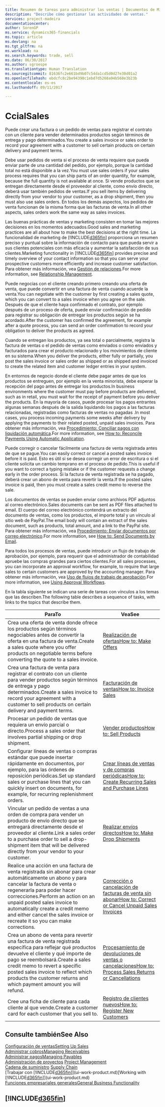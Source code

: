 ```yaml
---
title: Resumen de tareas para administrar las ventas | Documentos de Microsoft
description: "Describe cómo gestionar las actividades de ventas."
services: project-madeira
documentationcenter: 
author: SorenGP
ms.service: dynamics365-financials
ms.topic: article
ms.devlang: na
ms.tgt_pltfrm: na
ms.workload: na
ms.search.keywords: trade, sell
ms.date: 06/30/2017
ms.author: sgroespe
ms.translationtype: Human Translation
ms.sourcegitcommit: 81636fc2e661bd9b07c54da1cd5d0d27e30d01a2
ms.openlocfilehash: ebdcfc8c2be94398c1ebd7d5268a94b568e3b23b
ms.contentlocale: es-es
ms.lasthandoff: 09/11/2017

---
```

# <a name="sales"></a><span data-ttu-id="372bb-103">Ccial</span><span class="sxs-lookup"><span data-stu-id="372bb-103">Sales</span></span>
<span data-ttu-id="372bb-104">Puede crear una factura o un pedido de ventas para registrar el contrato con un cliente para vender determinados productos según términos de entrega y pago determinados.</span><span class="sxs-lookup"><span data-stu-id="372bb-104">You create a sales invoice or sales order to record your agreement with a customer to sell certain products on certain delivery and payment terms.</span></span>

<span data-ttu-id="372bb-105">Debe usar pedidos de venta si el proceso de venta requiere que pueda enviar parte de una cantidad del pedido, por ejemplo, porque la cantidad total no está disponible a la vez.</span><span class="sxs-lookup"><span data-stu-id="372bb-105">You must use sales orders if your sales process requires that you can ship parts of an order quantity, for example, because the full quantity is not available at once.</span></span> <span data-ttu-id="372bb-106">Si vende productos que se entregan directamente desde el proveedor al cliente, como envío directo, deberá usar también pedidos de ventas.</span><span class="sxs-lookup"><span data-stu-id="372bb-106">If you sell items by delivering directly from your vendor to your customer, as a drop shipment, then you must also use sales orders.</span></span> <span data-ttu-id="372bb-107">En todos los demás aspectos, los pedidos de venta funcionan de la misma forma que las facturas de venta.</span><span class="sxs-lookup"><span data-stu-id="372bb-107">In all other aspects, sales orders work the same way as sales invoices.</span></span>

<span data-ttu-id="372bb-108">Las buenas prácticas de ventas y marketing consisten en tomar las mejores decisiones en los momentos adecuados.</span><span class="sxs-lookup"><span data-stu-id="372bb-108">Good sales and marketing practices are all about how to make the best decisions at the right time.</span></span> <span data-ttu-id="372bb-109">La funcionalidad de marketing de [!INCLUDE[d365fin](includes/d365fin_md.md)] proporciona un resumen preciso y puntual sobre la información de contacto para que pueda servir a sus clientes potenciales con más eficacia y aumentar la satisfacción de sus clientes.</span><span class="sxs-lookup"><span data-stu-id="372bb-109">Marketing functionality in [!INCLUDE[d365fin](includes/d365fin_md.md)] provides precise and timely overview of your contact information so that you can serve your prospective customers more efficiently and increase customer satisfaction.</span></span> <span data-ttu-id="372bb-110">Para obtener más información, vea [Gestión de relaciones](marketing-relationship-management.md).</span><span class="sxs-lookup"><span data-stu-id="372bb-110">For more information, see [Relationship Management](marketing-relationship-management.md).</span></span>

<span data-ttu-id="372bb-111">Puede negocias con el cliente creando primero creando una oferta de venta, que puede convertir en una factura de venta cuando acuerde la venta.</span><span class="sxs-lookup"><span data-stu-id="372bb-111">You can negotiate with the customer by first creating a sales quote, which you can convert to a sales invoice when you agree on the sale.</span></span> <span data-ttu-id="372bb-112">Después de que el cliente haya confirmado el contrato, por ejemplo después de un proceso de oferta, puede enviar confirmación de pedido para registrar su obligación de entregar los productos según se ha acordado.</span><span class="sxs-lookup"><span data-stu-id="372bb-112">After the customer has confirmed the agreement, for example after a quote process, you can send an order confirmation to record your obligation to deliver the products as agreed.</span></span>

<span data-ttu-id="372bb-113">Cuando se entregan los productos, ya sea total o parcialmente, registra la factura de ventas o el pedido de ventas como enviados o como enviados y facturados para crear el producto relacionado y los movimientos de cliente en su sistema.</span><span class="sxs-lookup"><span data-stu-id="372bb-113">When you deliver the products, either fully or partially, you post the sales invoice or sales order as shipped or as shipped and invoiced to create the related item and customer ledger entries in your system.</span></span>

<span data-ttu-id="372bb-114">En entornos de negocio donde el cliente debe pagar antes de que los productos se entreguen, por ejemplo en la venta minorista, debe esperar la recepción del pago antes de entregar los productos.</span><span class="sxs-lookup"><span data-stu-id="372bb-114">In business environments where the customer must pay before products are delivered, such as in retail, you must wait for the receipt of payment before you deliver the products.</span></span> <span data-ttu-id="372bb-115">En la mayoría de casos, puede procesar los pagos entrantes algunas semanas después de la salida liquidando los pagos a las facturas relacionadas, registradas como facturas de ventas no pagadas .</span><span class="sxs-lookup"><span data-stu-id="372bb-115">In most cases, you process incoming payments some weeks after delivery by applying the payments to their related posted, unpaid sales invoices.</span></span> <span data-ttu-id="372bb-116">Para obtener más información, vea [Procedimiento: Conciliar pagos con liquidación automática](receivables-how-reconcile-payments-auto-application.md).</span><span class="sxs-lookup"><span data-stu-id="372bb-116">For more information, see [How to: Reconcile Payments Using Automatic Application](receivables-how-reconcile-payments-auto-application.md).</span></span>

<span data-ttu-id="372bb-117">Puede corregir o cancelar fácilmente una factura de venta registrada antes de que se pague.</span><span class="sxs-lookup"><span data-stu-id="372bb-117">You can easily correct or cancel a posted sales invoice before it is paid.</span></span> <span data-ttu-id="372bb-118">Esto es útil si se desea corregir un error de escritura o si el cliente solicita un cambio temprano en el proceso de pedido.</span><span class="sxs-lookup"><span data-stu-id="372bb-118">This is useful if you want to correct a typing mistake or if the customer requests a change early in the order process.</span></span> <span data-ttu-id="372bb-119">Si la factura de venta registrada se ha pagado, deberá crear un abono de venta para revertir la venta.</span><span class="sxs-lookup"><span data-stu-id="372bb-119">If the posted sales invoice is paid, then you must create a sales credit memo to reverse the sale.</span></span>

<span data-ttu-id="372bb-120">Los documentos de ventas se pueden enviar como archivos PDF adjuntos al correo electrónico.</span><span class="sxs-lookup"><span data-stu-id="372bb-120">Sales documents can be sent as PDF files attached to email.</span></span> <span data-ttu-id="372bb-121">El cuerpo del correo electrónico contendrá un extracto del documento de ventas, como los productos, el importe total y un vínculo al sitio web de PayPal.</span><span class="sxs-lookup"><span data-stu-id="372bb-121">The email body will contain an extract of the sales document, such as products, total amount, and a link to the PayPal site.</span></span> <span data-ttu-id="372bb-122">Para obtener más información, vea [Procedimiento: Enviar documentos por correo electrónico](ui-how-send-documents-email.md).</span><span class="sxs-lookup"><span data-stu-id="372bb-122">For more information, see [How to: Send Documents by Email](ui-how-send-documents-email.md).</span></span>

<span data-ttu-id="372bb-123">Para todos los procesos de ventas, puede introducir un flujo de trabajo de aprobación, por ejemplo, para requerir que el administrador de contabilidad apruebe las compras grandes para ciertos clientes.</span><span class="sxs-lookup"><span data-stu-id="372bb-123">For all sales processes, you can incorporate an approval workflow, for example, to require that large sales to certain customers are approved by the accounting manager.</span></span> <span data-ttu-id="372bb-124">Para obtener más información, vea [Uso de flujos de trabajo de aprobación](across-how-use-approval-workflows.md).</span><span class="sxs-lookup"><span data-stu-id="372bb-124">For more information, see [Using Approval Workflows](across-how-use-approval-workflows.md).</span></span>

<span data-ttu-id="372bb-125">En la tabla siguiente se indican una serie de tareas con vínculos a los temas que las describen.</span><span class="sxs-lookup"><span data-stu-id="372bb-125">The following table describes a sequence of tasks, with links to the topics that describe them.</span></span>

| <span data-ttu-id="372bb-126">Para</span><span class="sxs-lookup"><span data-stu-id="372bb-126">To</span></span> | <span data-ttu-id="372bb-127">Vea</span><span class="sxs-lookup"><span data-stu-id="372bb-127">See</span></span> |
| --- | --- |
| <span data-ttu-id="372bb-128">Crea una oferta de venta donde ofrece los productos según términos negociables antes de convertir la oferta en una factura de venta.</span><span class="sxs-lookup"><span data-stu-id="372bb-128">Create a sales quote where you offer products on negotiable terms before converting the quote to a sales invoice.</span></span> |[<span data-ttu-id="372bb-129">Realización de ofertas</span><span class="sxs-lookup"><span data-stu-id="372bb-129">How to: Make Offers</span></span>](sales-how-make-offers.md) |
| <span data-ttu-id="372bb-130">Crea una factura de venta para registrar el contrato con un cliente para vender productos según términos de entrega y pago determinados.</span><span class="sxs-lookup"><span data-stu-id="372bb-130">Create a sales invoice to record your agreement with a customer to sell products on certain delivery and payment terms.</span></span> |[<span data-ttu-id="372bb-131">Facturación de ventas</span><span class="sxs-lookup"><span data-stu-id="372bb-131">How to: Invoice Sales</span></span>](sales-how-invoice-sales.md) |
| <span data-ttu-id="372bb-132">Procesar un pedido de ventas que requiera un envío parcial o directo.</span><span class="sxs-lookup"><span data-stu-id="372bb-132">Process a sales order that involves partial shipping or drop shipment.</span></span> |[<span data-ttu-id="372bb-133">Vender productos</span><span class="sxs-lookup"><span data-stu-id="372bb-133">How to: Sell Products</span></span>](sales-how-sell-products.md) |
|<span data-ttu-id="372bb-134">Configurar líneas de ventas o compras estándar que puede insertar rápidamente en documentos, por ejemplo, para las órdenes de reposición periódicas.</span><span class="sxs-lookup"><span data-stu-id="372bb-134">Set up standard sales or purchase lines that you can quickly insert on documents, for example, for recurring replenishment orders.</span></span>|[<span data-ttu-id="372bb-135">Crear líneas de ventas y de compras periódicas</span><span class="sxs-lookup"><span data-stu-id="372bb-135">How to: Create Recurring Sales and Purchase Lines</span></span>](sales-how-work-standard-lines.md)|  
| <span data-ttu-id="372bb-136">Vincular un pedido de ventas a una orden de compra para vender un producto de envío directo que se entregará directamente desde el proveedor al cliente.</span><span class="sxs-lookup"><span data-stu-id="372bb-136">Link a sales order to a purchase order to sell a drop-shipment item that will be delivered directly from your vendor to your customer.</span></span> |[<span data-ttu-id="372bb-137">Realizar envíos directos</span><span class="sxs-lookup"><span data-stu-id="372bb-137">How to: Make Drop Shipments</span></span>](sales-how-drop-shipment.md) |
| <span data-ttu-id="372bb-138">Realice una acción en una factura de venta registrada sin abonar para crear automáticamente un abono y para cancelar la factura de venta o regenerarla para poder hacer correcciones.</span><span class="sxs-lookup"><span data-stu-id="372bb-138">Perform an action on an unpaid posted sales invoice to automatically create a credit memo and either cancel the sales invoice or recreate it so you can make corrections.</span></span> |[<span data-ttu-id="372bb-139">Corrección o cancelación de facturas de venta sin abonar</span><span class="sxs-lookup"><span data-stu-id="372bb-139">How to: Correct or Cancel Unpaid Sales Invoices</span></span>](sales-how-correct-cancel-sales-invoice.md) |
| <span data-ttu-id="372bb-140">Crea un abono de venta para revertir una factura de venta registrada específica para reflejar qué productos devuelve el cliente y qué importe de pago se reembolsará.</span><span class="sxs-lookup"><span data-stu-id="372bb-140">Create a sales credit memo to revert a specific posted sales invoice to reflect which products the customer returns and which payment amount you will refund.</span></span> |[<span data-ttu-id="372bb-141">Procesamiento de devoluciones de ventas o cancelaciones</span><span class="sxs-lookup"><span data-stu-id="372bb-141">How to: Process Sales Returns or Cancellations</span></span>](sales-how-process-sales-returns-cancellations.md) |
| <span data-ttu-id="372bb-142">Cree una ficha de cliente para cada cliente al que vende.</span><span class="sxs-lookup"><span data-stu-id="372bb-142">Create a customer card for each customer that you sell to.</span></span> |[<span data-ttu-id="372bb-143">Registro de clientes nuevos</span><span class="sxs-lookup"><span data-stu-id="372bb-143">How to: Register New Customers</span></span>](sales-how-register-new-customers.md) |

## <a name="see-also"></a><span data-ttu-id="372bb-144">Consulte también</span><span class="sxs-lookup"><span data-stu-id="372bb-144">See Also</span></span>
[<span data-ttu-id="372bb-145">Configuración de ventas</span><span class="sxs-lookup"><span data-stu-id="372bb-145">Setting Up Sales</span></span>](sales-setup-sales.md)  
[<span data-ttu-id="372bb-146">Administrar cobros</span><span class="sxs-lookup"><span data-stu-id="372bb-146">Managing Receivables</span></span>](receivables-manage-receivables.md)  
[<span data-ttu-id="372bb-147">Administrar pagos</span><span class="sxs-lookup"><span data-stu-id="372bb-147">Managing Payables</span></span>](payables-manage-payables.MD)  
<span data-ttu-id="372bb-148">[Administración de proyectos](projects-manage-projects.md)  </span><span class="sxs-lookup"><span data-stu-id="372bb-148">[Project Management](projects-manage-projects.md)  </span></span>  
<span data-ttu-id="372bb-149">[Cadena de suministro](madeira-supply-chain.md)    </span><span class="sxs-lookup"><span data-stu-id="372bb-149">[Supply Chain](madeira-supply-chain.md)    </span></span>  
<span data-ttu-id="372bb-150">[Trabajar con [!INCLUDE[d365fin](includes/d365fin_md.md)]](ui-work-product.md)</span><span class="sxs-lookup"><span data-stu-id="372bb-150">[Working with [!INCLUDE[d365fin](includes/d365fin_md.md)]](ui-work-product.md)</span></span>  
[<span data-ttu-id="372bb-151">Funciones empresariales generales</span><span class="sxs-lookup"><span data-stu-id="372bb-151">General Business Functionality</span></span>](ui-across-business-areas.md)

## [!INCLUDE[d365fin](includes/free_trial_md.md)]


